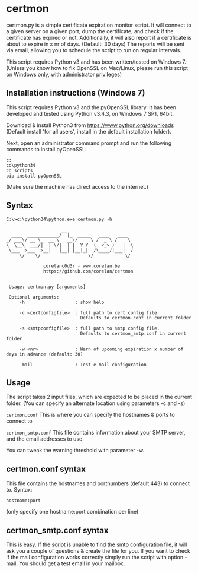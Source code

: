 certmon
=======

certmon.py is a simple certificate expiration monitor script.  It will connect to a given server on a given port, dump the certificate, and check if the certificate has expired or not. Additionally, it will also report if a certificate is about to expire in x nr of days.  (Default: 30 days)
The reports will be sent via email, allowing you to schedule the script to run on regular intervals.

This script requires Python v3 and has been written/tested on Windows 7.
(Unless you know how to fix OpenSSL on Mac/Linux, please run this script on Windows only, with administrator privileges)


Installation instructions (Windows 7)
-------------------------------------

This script requires Python v3 and the pyOpenSSL library.   It has been developed and tested using Python v3.4.3, on Windows 7 SP1, 64bit.

Download & install Python3 from https://www.python.org/downloads  (Default install 'for all users', install in the default installation folder).

Next, open an administrator command prompt and run the following commands to install pyOpenSSL:

```
c:
cd\python34
cd scripts
pip install pyOpenSSL
```
(Make sure the machine has direct access to the internet.)



Syntax
------

```
C:\>c:\python34\python.exe certmon.py -h

                     __
  ____  ____________/  |_  _____   ____   ____
_/ ___\/ __ \_  __ \   __\/     \ /  _ \ /    \
\  \__\  ___/|  | \/|  | |  Y Y  (  <_> )   |  \
 \___  >___  >__|   |__| |__|_|  /\____/|___|  /
     \/    \/                  \/            \/

              corelanc0d3r - www.corelan.be
              https://github.com/corelan/certmon


 Usage: certmon.py [arguments]

 Optional arguments:
     -h                   : show help

     -c <certconfigfile>  : full path to cert config file.
                            Defaults to certmon.conf in current folder

     -s <smtpconfigfile>  : full path to smtp config file.
                            Defaults to certmon_smtp.conf in current folder

     -w <nr>              : Warn of upcoming expiration x number of days in advance (default: 30)

     -mail                : Test e-mail configuration
```


Usage
-----

The script takes 2 input files, which are expected to be placed in the current folder.
(You can specify an alternate location using parameters -c and -s)

`certmon.conf`
This is where you can specify the hostnames & ports to connect to

`certmon_smtp.conf` 
This file contains information about your SMTP server, and the email addresses to use

You can tweak the warning threshold with parameter -w.


certmon.conf syntax
-------------------

This file contains the hostnames and portnumbers (default 443) to connect to.
Syntax:
```
hostname:port
```
(only specify one hostname:port combination per line)


certmon_smtp.conf syntax
------------------------

This is easy.  If the script is unable to find the smtp configuration file, it will ask you a couple of questions & create the file for you.
If you want to check if the mail configuration works correctly simply run the script with option -mail.
You should get a test email in your mailbox.



